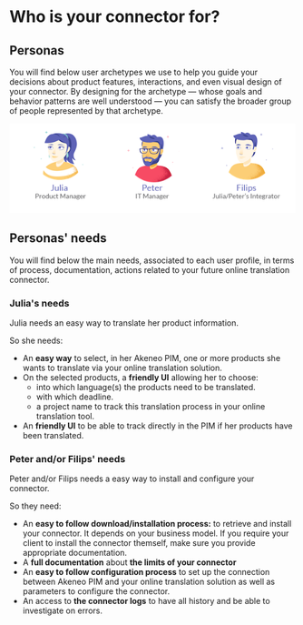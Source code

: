 # Who is your connector for?

## Personas

You will find below user archetypes we use to help you guide your decisions about product features, interactions, and even visual design of your connector. By designing for the archetype — whose goals and behavior patterns are well understood — you can satisfy the broader group of people represented by that archetype.

![Personas](../../img/guides/personas.png)

## Personas' needs

You will find below the main needs, associated to each user profile, in terms of process, documentation, actions related to your future online translation connector.

### Julia's needs

Julia needs an easy way to translate her product information.

So she needs:

* An **easy way** to select, in her Akeneo PIM, one or more products she wants to translate via your online translation solution.
* On the selected products, a **friendly UI** allowing her to choose:
  * into which language(s) the products need to be translated.
  * with which deadline.
  * a project name to track this translation process in your online translation tool.
* An **friendly UI** to be able to track directly in the PIM if her products have been translated.

### Peter and/or Filips' needs

Peter and/or Filips needs a easy way to install and configure your connector.

So they need:
* An **easy to follow download/installation process:** to retrieve and install your connector.
It depends on your business model. If you require your client to install the connector themself, make sure you provide appropriate documentation.
* A **full documentation** about **the limits of your connector**
* An **easy to follow configuration process** to set up the connection between Akeneo PIM and your online translation solution as well as parameters to configure the connector.
* An access to **the connector logs** to have all history and be able to investigate on errors.
